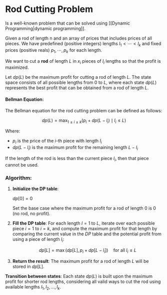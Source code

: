 # Rod Cutting Problem
Is a well-known problem that can be solved using [[Dynamic Programming|dynamic programming]].

Given a rod of length n and an array of prices that includes prices of all pieces. We have predefined (positive integers) lengths $l_1 \lt \cdots \lt l_k$ and fixed prices (positive reals) $p_1, \cdots, p_k$ for each length.

We want to cut a **rod** of length $L$ in $x_i$ pieces of $l_i$ lengths so that the profit is maximized.


Let $dp(L)$ be the maximum profit for cutting a rod of length $L$. The state space consists of all possible lengths from 0 to $L$, where each state $dp(L)$ represents the best profit that can be obtained from a rod of length $L$.

#### Bellman Equation:
The Bellman equation for the rod cutting problem can be defined as follows:


$$dp(L) = \max_{1 \leq i \leq k} (p_i + dp(L - l_i) \mid l_i \le L)$$


Where:
- $p_i$ is the price of the $i$-th piece with length $l_i$
- $dp(L - l_i)$ is the maximum profit for the remaining length $L - l_i$

If the length of the rod is less than the current piece $l_i$, then that piece cannot be used.

### Algorithm:

1. **Initialize the DP table**: 
   
   $dp[0] = 0$
   
   Set the base case where the maximum profit for a rod of length 0 is 0 (no rod, no profit).

2. **Fill the DP table**:
   For each length $l = 1$ to $L$, iterate over each possible piece $i = 1$ to $i = k$, and compute the maximum profit for that length by comparing the current value in the $DP$ table and the potential profit from using a piece of length $l_i$:
   
   
   $$dp[L] = \max(dp[L], p_i + dp[L - l_i]) \quad \text{for all } l_i \leq L$$
   

3. **Return the result**: 
   The maximum profit for a rod of length $L$ will be stored in $dp[L]$.

**Transition between states**: Each state $dp(L)$ is built upon the maximum profit for shorter rod lengths, considering all valid ways to cut the rod using available lengths $l_1, l_2, \dots, l_k$.
